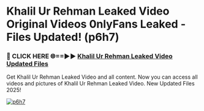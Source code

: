 # Khalil Ur Rehman Leaked Video Original Videos 0nlyFans Leaked - Files Updated! (p6h7)

<h3>🔴 CLICK HERE 🌐==►► <a href="https://tinyurl.com/2wckxsce" rel="nofollow">Khalil Ur Rehman Leaked Video Updated Files</a></h3>

Get Khalil Ur Rehman Leaked Video and all content. Now you can access all videos and pictures of Khalil Ur Rehman Leaked Video. New Updated Files 2025!

[![p6h7](https://i.imgur.com/AFduVYN.gif)](https://tinyurl.com/2wckxsce)
